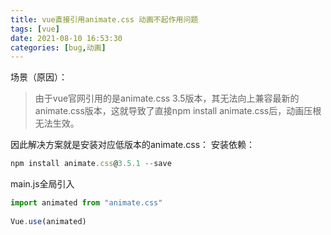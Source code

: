 ```yaml
---
title: vue直接引用animate.css 动画不起作用问题
tags: [vue]
date: 2021-08-10 16:53:30
categories: [bug,动画]
---
```


场景（原因）：

> 由于vue官网引用的是animate.css 3.5版本，其无法向上兼容最新的animate.css版本，这就导致了直接npm
> install animate.css后，动画压根无法生效。

因此解决方案就是安装对应低版本的animate.css：
安装依赖：

```javascript
npm install animate.css@3.5.1 --save
```
main.js全局引入

```javascript
import animated from "animate.css"
 
Vue.use(animated)
```
